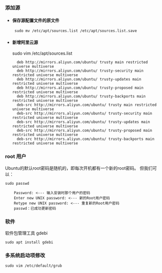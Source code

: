 ### 添加源

- #### 保存源配置文件的原文件

       sudo mv /etc/apt/sources.list /etc/apt/sources.list.save

- #### 新增阿里云源

    sudo vim /etc/apt/sources.list

        deb http://mirrors.aliyun.com/ubuntu/ trusty main restricted universe multiverse
        deb http://mirrors.aliyun.com/ubuntu/ trusty-security main restricted universe multiverse
        deb http://mirrors.aliyun.com/ubuntu/ trusty-updates main restricted universe multiverse
        deb http://mirrors.aliyun.com/ubuntu/ trusty-proposed main restricted universe multiverse
        deb http://mirrors.aliyun.com/ubuntu/ trusty-backports main restricted universe multiverse
        deb-src http://mirrors.aliyun.com/ubuntu/ trusty main restricted universe multiverse
        deb-src http://mirrors.aliyun.com/ubuntu/ trusty-security main restricted universe multiverse
        deb-src http://mirrors.aliyun.com/ubuntu/ trusty-updates main restricted universe multiverse
        deb-src http://mirrors.aliyun.com/ubuntu/ trusty-proposed main restricted universe multiverse
        deb-src http://mirrors.aliyun.com/ubuntu/ trusty-backports main restricted universe multiverse

### root 用户

Ubuntu的默认root密码是随机的，即每次开机都有一个新的root密码。 但我们可以：

    sudo passwd

        Password: <--- 输入安装时那个用户的密码
        Enter new UNIX password: <--- 新的Root用户密码
        Retype new UNIX password: <--- 重复新的Root用户密码
        passwd：已成功更新密码

### 软件

软件包管理工具 gdebi

    sudo apt install gdebi

### 多系统启动项修改

    sudo vim /etc/default/grub
